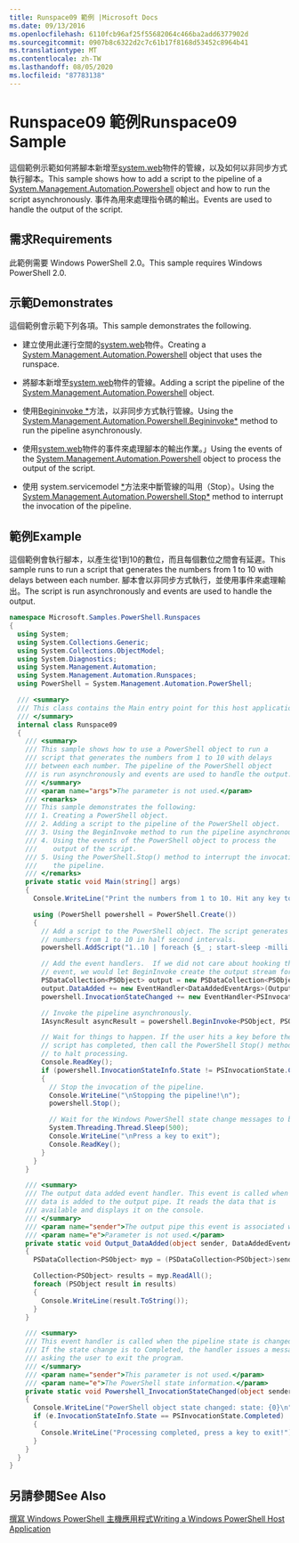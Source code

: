 ```yaml
---
title: Runspace09 範例 |Microsoft Docs
ms.date: 09/13/2016
ms.openlocfilehash: 6110fcb96af25f55682064c466ba2add6377902d
ms.sourcegitcommit: 0907b8c6322d2c7c61b17f8168d53452c8964b41
ms.translationtype: MT
ms.contentlocale: zh-TW
ms.lasthandoff: 08/05/2020
ms.locfileid: "87783138"
---
```

# <a name="runspace09-sample"></a><span data-ttu-id="49a57-102">Runspace09 範例</span><span class="sxs-lookup"><span data-stu-id="49a57-102">Runspace09 Sample</span></span>

<span data-ttu-id="49a57-103">這個範例示範如何將腳本新增至[system.web](/dotnet/api/system.management.automation.powershell)物件的管線，以及如何以非同步方式執行腳本。</span><span class="sxs-lookup"><span data-stu-id="49a57-103">This sample shows how to add a script to the pipeline of a [System.Management.Automation.Powershell](/dotnet/api/system.management.automation.powershell) object and how to run the script asynchronously.</span></span> <span data-ttu-id="49a57-104">事件為用來處理指令碼的輸出。</span><span class="sxs-lookup"><span data-stu-id="49a57-104">Events are used to handle the output of the script.</span></span>

## <a name="requirements"></a><span data-ttu-id="49a57-105">需求</span><span class="sxs-lookup"><span data-stu-id="49a57-105">Requirements</span></span>

<span data-ttu-id="49a57-106">此範例需要 Windows PowerShell 2.0。</span><span class="sxs-lookup"><span data-stu-id="49a57-106">This sample requires Windows PowerShell 2.0.</span></span>

## <a name="demonstrates"></a><span data-ttu-id="49a57-107">示範</span><span class="sxs-lookup"><span data-stu-id="49a57-107">Demonstrates</span></span>

<span data-ttu-id="49a57-108">這個範例會示範下列各項。</span><span class="sxs-lookup"><span data-stu-id="49a57-108">This sample demonstrates the following.</span></span>

- <span data-ttu-id="49a57-109">建立使用此運行空間的[system.web](/dotnet/api/system.management.automation.powershell)物件。</span><span class="sxs-lookup"><span data-stu-id="49a57-109">Creating a [System.Management.Automation.Powershell](/dotnet/api/system.management.automation.powershell) object that uses the runspace.</span></span>

- <span data-ttu-id="49a57-110">將腳本新增至[system.web](/dotnet/api/system.management.automation.powershell)物件的管線。</span><span class="sxs-lookup"><span data-stu-id="49a57-110">Adding a script the pipeline of the [System.Management.Automation.Powershell](/dotnet/api/system.management.automation.powershell) object.</span></span>

- <span data-ttu-id="49a57-111">使用[Begininvoke \*](/dotnet/api/System.Management.Automation.PowerShell.BeginInvoke)方法，以非同步方式執行管線。</span><span class="sxs-lookup"><span data-stu-id="49a57-111">Using the [System.Management.Automation.Powershell.Begininvoke\*](/dotnet/api/System.Management.Automation.PowerShell.BeginInvoke) method to run the pipeline asynchronously.</span></span>

- <span data-ttu-id="49a57-112">使用[system.web](/dotnet/api/system.management.automation.powershell)物件的事件來處理腳本的輸出作業。」</span><span class="sxs-lookup"><span data-stu-id="49a57-112">Using the events of the [System.Management.Automation.Powershell](/dotnet/api/system.management.automation.powershell) object to process the output of the script.</span></span>

- <span data-ttu-id="49a57-113">使用 system.servicemodel [\*](/dotnet/api/System.Management.Automation.PowerShell.Stop)方法來中斷管線的叫用（Stop）。</span><span class="sxs-lookup"><span data-stu-id="49a57-113">Using the [System.Management.Automation.Powershell.Stop\*](/dotnet/api/System.Management.Automation.PowerShell.Stop) method to interrupt the invocation of the pipeline.</span></span>

## <a name="example"></a><span data-ttu-id="49a57-114">範例</span><span class="sxs-lookup"><span data-stu-id="49a57-114">Example</span></span>

<span data-ttu-id="49a57-115">這個範例會執行腳本，以產生從1到10的數位，而且每個數位之間會有延遲。</span><span class="sxs-lookup"><span data-stu-id="49a57-115">This sample runs to run a script that generates the numbers from 1 to 10 with delays between each number.</span></span> <span data-ttu-id="49a57-116">腳本會以非同步方式執行，並使用事件來處理輸出。</span><span class="sxs-lookup"><span data-stu-id="49a57-116">The script is run asynchronously and events are used to handle the output.</span></span>

```csharp
namespace Microsoft.Samples.PowerShell.Runspaces
{
  using System;
  using System.Collections.Generic;
  using System.Collections.ObjectModel;
  using System.Diagnostics;
  using System.Management.Automation;
  using System.Management.Automation.Runspaces;
  using PowerShell = System.Management.Automation.PowerShell;

  /// <summary>
  /// This class contains the Main entry point for this host application.
  /// </summary>
  internal class Runspace09
  {
    /// <summary>
    /// This sample shows how to use a PowerShell object to run a
    /// script that generates the numbers from 1 to 10 with delays
    /// between each number. The pipeline of the PowerShell object
    /// is run asynchronously and events are used to handle the output.
    /// </summary>
    /// <param name="args">The parameter is not used.</param>
    /// <remarks>
    /// This sample demonstrates the following:
    /// 1. Creating a PowerShell object.
    /// 2. Adding a script to the pipeline of the PowerShell object.
    /// 3. Using the BeginInvoke method to run the pipeline asynchronously.
    /// 4. Using the events of the PowerShell object to process the
    ///    output of the script.
    /// 5. Using the PowerShell.Stop() method to interrupt the invocation of
    ///    the pipeline.
    /// </remarks>
    private static void Main(string[] args)
    {
      Console.WriteLine("Print the numbers from 1 to 10. Hit any key to halt processing\n");

      using (PowerShell powershell = PowerShell.Create())
      {
        // Add a script to the PowerShell object. The script generates the
        // numbers from 1 to 10 in half second intervals.
        powershell.AddScript("1..10 | foreach {$_ ; start-sleep -milli 500}");

        // Add the event handlers.  If we did not care about hooking the DataAdded
        // event, we would let BeginInvoke create the output stream for us.
        PSDataCollection<PSObject> output = new PSDataCollection<PSObject>();
        output.DataAdded += new EventHandler<DataAddedEventArgs>(Output_DataAdded);
        powershell.InvocationStateChanged += new EventHandler<PSInvocationStateChangedEventArgs>(Powershell_InvocationStateChanged);

        // Invoke the pipeline asynchronously.
        IAsyncResult asyncResult = powershell.BeginInvoke<PSObject, PSObject>(null, output);

        // Wait for things to happen. If the user hits a key before the
        // script has completed, then call the PowerShell Stop() method
        // to halt processing.
        Console.ReadKey();
        if (powershell.InvocationStateInfo.State != PSInvocationState.Completed)
        {
          // Stop the invocation of the pipeline.
          Console.WriteLine("\nStopping the pipeline!\n");
          powershell.Stop();

          // Wait for the Windows PowerShell state change messages to be displayed.
          System.Threading.Thread.Sleep(500);
          Console.WriteLine("\nPress a key to exit");
          Console.ReadKey();
        }
      }
    }

    /// <summary>
    /// The output data added event handler. This event is called when
    /// data is added to the output pipe. It reads the data that is
    /// available and displays it on the console.
    /// </summary>
    /// <param name="sender">The output pipe this event is associated with.</param>
    /// <param name="e">Parameter is not used.</param>
    private static void Output_DataAdded(object sender, DataAddedEventArgs e)
    {
      PSDataCollection<PSObject> myp = (PSDataCollection<PSObject>)sender;

      Collection<PSObject> results = myp.ReadAll();
      foreach (PSObject result in results)
      {
        Console.WriteLine(result.ToString());
      }
    }

    /// <summary>
    /// This event handler is called when the pipeline state is changed.
    /// If the state change is to Completed, the handler issues a message
    /// asking the user to exit the program.
    /// </summary>
    /// <param name="sender">This parameter is not used.</param>
    /// <param name="e">The PowerShell state information.</param>
    private static void Powershell_InvocationStateChanged(object sender, PSInvocationStateChangedEventArgs e)
    {
      Console.WriteLine("PowerShell object state changed: state: {0}\n", e.InvocationStateInfo.State);
      if (e.InvocationStateInfo.State == PSInvocationState.Completed)
      {
        Console.WriteLine("Processing completed, press a key to exit!");
      }
    }
  }
}
```

## <a name="see-also"></a><span data-ttu-id="49a57-117">另請參閱</span><span class="sxs-lookup"><span data-stu-id="49a57-117">See Also</span></span>

[<span data-ttu-id="49a57-118">撰寫 Windows PowerShell 主機應用程式</span><span class="sxs-lookup"><span data-stu-id="49a57-118">Writing a Windows PowerShell Host Application</span></span>](./writing-a-windows-powershell-host-application.md)
